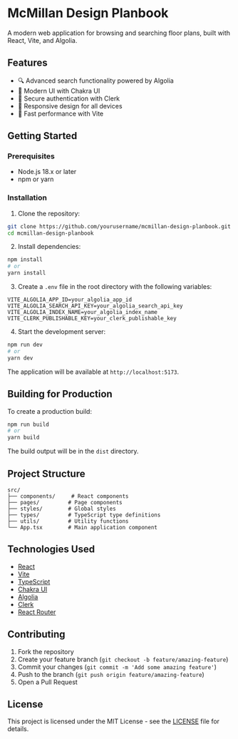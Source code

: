 # McMillan Design Planbook

A modern web application for browsing and searching floor plans, built with React, Vite, and Algolia.

## Features

- 🔍 Advanced search functionality powered by Algolia
- 🎨 Modern UI with Chakra UI
- 🔐 Secure authentication with Clerk
- 📱 Responsive design for all devices
- 🚀 Fast performance with Vite

## Getting Started

### Prerequisites

- Node.js 18.x or later
- npm or yarn

### Installation

1. Clone the repository:

```bash
git clone https://github.com/yourusername/mcmillan-design-planbook.git
cd mcmillan-design-planbook
```

2. Install dependencies:

```bash
npm install
# or
yarn install
```

3. Create a `.env` file in the root directory with the following variables:

```env
VITE_ALGOLIA_APP_ID=your_algolia_app_id
VITE_ALGOLIA_SEARCH_API_KEY=your_algolia_search_api_key
VITE_ALGOLIA_INDEX_NAME=your_algolia_index_name
VITE_CLERK_PUBLISHABLE_KEY=your_clerk_publishable_key
```

4. Start the development server:

```bash
npm run dev
# or
yarn dev
```

The application will be available at `http://localhost:5173`.

## Building for Production

To create a production build:

```bash
npm run build
# or
yarn build
```

The build output will be in the `dist` directory.

## Project Structure

```
src/
├── components/     # React components
├── pages/         # Page components
├── styles/        # Global styles
├── types/         # TypeScript type definitions
├── utils/         # Utility functions
└── App.tsx        # Main application component
```

## Technologies Used

- [React](https://reactjs.org/)
- [Vite](https://vitejs.dev/)
- [TypeScript](https://www.typescriptlang.org/)
- [Chakra UI](https://chakra-ui.com/)
- [Algolia](https://www.algolia.com/)
- [Clerk](https://clerk.dev/)
- [React Router](https://reactrouter.com/)

## Contributing

1. Fork the repository
2. Create your feature branch (`git checkout -b feature/amazing-feature`)
3. Commit your changes (`git commit -m 'Add some amazing feature'`)
4. Push to the branch (`git push origin feature/amazing-feature`)
5. Open a Pull Request

## License

This project is licensed under the MIT License - see the [LICENSE](LICENSE) file for details.
